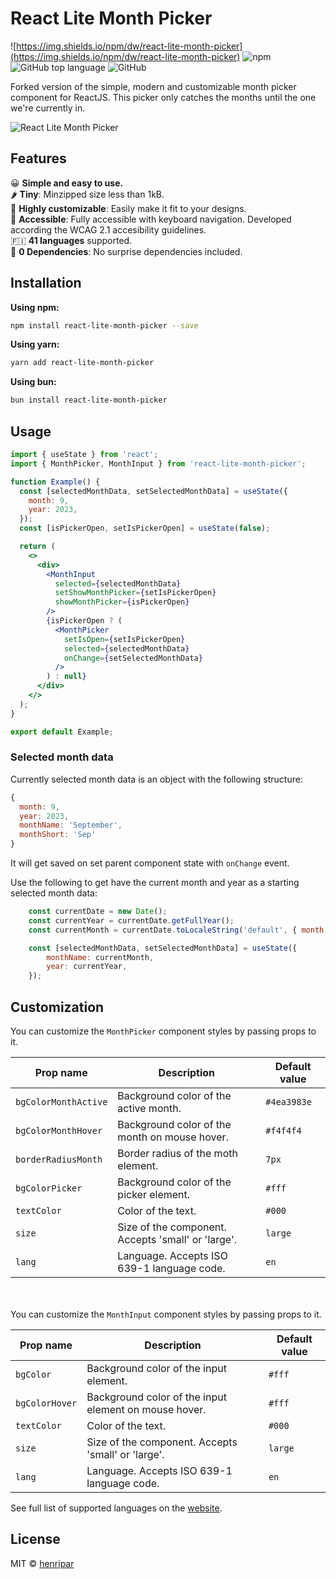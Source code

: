 # React Lite Month Picker

![https://img.shields.io/npm/dw/react-lite-month-picker](https://img.shields.io/npm/dw/react-lite-month-picker) ![npm](https://img.shields.io/npm/v/react-lite-month-picker) ![GitHub top language](https://img.shields.io/github/languages/top/henripar/react-lite-month-picker) ![GitHub](https://img.shields.io/github/license/henripar/react-lite-month-picker)

Forked version of the simple, modern and customizable month picker component for ReactJS. This picker only catches the months until the one we're currently in.

![React Lite Month Picker](https://www.react-lite-month-picker.dev/header-cover.png)

## Features

&#128512; **Simple and easy to use.**  
&#127798; **Tiny**: Minzipped size less than 1kB.  
&#129473; **Highly customizable**: Easily make it fit to your designs.  
&#128197; **Accessible**: Fully accessible with keyboard navigation. Developed according the WCAG 2.1 accesibility guidelines.  
🇫🇮 **41 languages** supported.  
&#128683; **0 Dependencies**: No surprise dependencies included.

## Installation

**Using npm:**

```bash
npm install react-lite-month-picker --save
```

**Using yarn:**

```bash
yarn add react-lite-month-picker
```

**Using bun:**

```bash
bun install react-lite-month-picker
```

## Usage

```jsx
import { useState } from 'react';
import { MonthPicker, MonthInput } from 'react-lite-month-picker';

function Example() {
  const [selectedMonthData, setSelectedMonthData] = useState({
    month: 9,
    year: 2023,
  });
  const [isPickerOpen, setIsPickerOpen] = useState(false);

  return (
    <>
      <div>
        <MonthInput
          selected={selectedMonthData}
          setShowMonthPicker={setIsPickerOpen}
          showMonthPicker={isPickerOpen}
        />
        {isPickerOpen ? (
          <MonthPicker
            setIsOpen={setIsPickerOpen}
            selected={selectedMonthData}
            onChange={setSelectedMonthData}
          />
        ) : null}
      </div>
    </>
  );
}

export default Example;
```

### Selected month data

Currently selected month data is an object with the following structure:

```js
{
  month: 9,
  year: 2023,
  monthName: 'September',
  monthShort: 'Sep'
}
```

It will get saved on set parent component state with `onChange` event.

Use the following to get have the current month and year as a starting selected month data:

```js
    const currentDate = new Date();
    const currentYear = currentDate.getFullYear();
    const currentMonth = currentDate.toLocaleString('default', { month: 'long' });

    const [selectedMonthData, setSelectedMonthData] = useState({
        monthName: currentMonth,
        year: currentYear,
    });
```

## Customization

You can customize the `MonthPicker` component styles by passing props to it.

| Prop name            | Description                                        | Default value |
| -------------------- | -------------------------------------------------- | ------------- |
| `bgColorMonthActive` | Background color of the active month.              | `#4ea3983e`   |
| `bgColorMonthHover`  | Background color of the month on mouse hover.      | `#f4f4f4`     |
| `borderRadiusMonth`  | Border radius of the moth element.                 | `7px`         |
| `bgColorPicker `     | Background color of the picker element.            | `#fff`        |
| `textColor`          | Color of the text.                                 | `#000`        |
| `size`               | Size of the component. Accepts 'small' or 'large'. | `large`       |
| `lang`               | Language. Accepts ISO 639-1 language code.         | `en`          |

\
\
You can customize the `MonthInput` component styles by passing props to it.

| Prop name      | Description                                           | Default value |
| -------------- | ----------------------------------------------------- | ------------- |
| `bgColor`      | Background color of the input element.                | `#fff`        |
| `bgColorHover` | Background color of the input element on mouse hover. | `#fff`        |
| `textColor`    | Color of the text.                                    | `#000`        |
| `size`         | Size of the component. Accepts 'small' or 'large'.    | `large`       |
| `lang`         | Language. Accepts ISO 639-1 language code.            | `en`          |

See full list of supported languages on the [website](https://www.react-lite-month-picker.dev/).

## License

MIT © [henripar](https://github.com/henripar)
